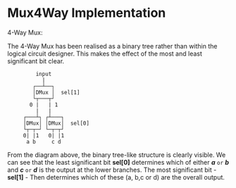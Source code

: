 # Mux4Way Implementation

4-Way Mux:

The 4-Way Mux has been realised as a binary tree rather than within the logical circuit designer. This makes the effect of the most and least significant bit clear.

```
         input
           |
        ┌──┴──┐
        │DMux │  sel[1]
        └┬───┬┘
       0 |   | 1
         |   |
     ┌───┴┐ ┌┴───┐
     │DMux│ │DMux│  sel[0]
     └┬─┬─┘ └─┬─┬┘
     0| |1   0| |1
      a b     c d
```

From the diagram above, the binary tree-like structure is clearly visible. We can see that the least significant bit **sel[0]** determines which of either ***a*** `or` ***b*** and ***c*** `or` ***d*** is the output at the lower branches. The most significant bit -**sel[1]** - Then determines which of these (a, b,c or d) are the overall output.